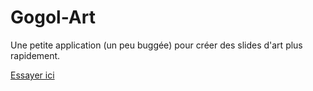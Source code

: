 # Gogol-Art

Une petite application (un peu buggée) pour créer des slides d'art plus rapidement.

[Essayer ici](https://gogol-art.herokuapp.com/)
